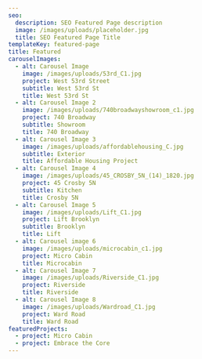 ```yaml
---
seo:
  description: SEO Featured Page description
  image: /images/uploads/placeholder.jpg
  title: SEO Featured Page Title
templateKey: featured-page
title: Featured
carouselImages:
  - alt: Carousel Image
    image: /images/uploads/53rd_C1.jpg
    project: West 53rd Street
    subtitle: West 53rd St
    title: West 53rd St
  - alt: Carousel Image 2
    image: /images/uploads/740broadwayshowroom_c1.jpg
    project: 740 Broadway
    subtitle: Showroom
    title: 740 Broadway
  - alt: Carousel Image 3
    image: /images/uploads/affordablehousing_C.jpg
    subtitle: Exterior
    title: Affordable Housing Project
  - alt: Carousel Image 4
    image: /images/uploads/45_CROSBY_5N_(14)_1820.jpg
    project: 45 Crosby 5N
    subtitle: Kitchen
    title: Crosby 5N
  - alt: Carousel Image 5
    image: /images/uploads/Lift_C1.jpg
    project: Lift Brooklyn
    subtitle: Brooklyn
    title: Lift
  - alt: Carousel image 6
    image: /images/uploads/microcabin_c1.jpg
    project: Micro Cabin
    title: Microcabin
  - alt: Carousel Image 7
    image: /images/uploads/Riverside_C1.jpg
    project: Riverside
    title: Riverside
  - alt: Carousel Image 8
    image: /images/uploads/Wardroad_C1.jpg
    project: Ward Road
    title: Ward Road
featuredProjects:
  - project: Micro Cabin
  - project: Embrace the Core
---
```


